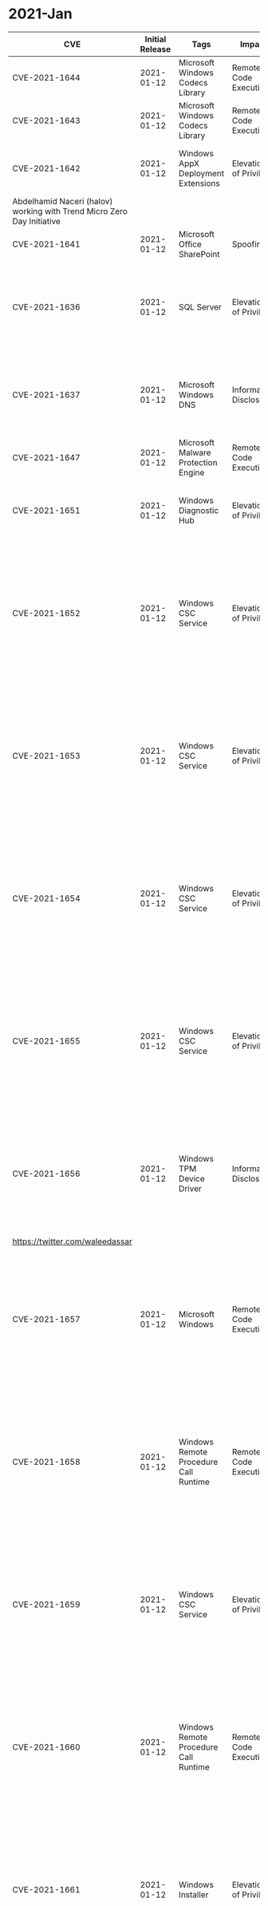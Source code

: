 # 2021-Jan

| CVE            | Initial Release   | Tags                                        | Impact                  |   Max CVSS | KBs                                                                                                                                                   | Versions                                                                                                                                     | Acks                                                                                                                                                                                                                                                                                                                                                                                                                                                                                                                |
|----------------|-------------------|---------------------------------------------|-------------------------|------------|-------------------------------------------------------------------------------------------------------------------------------------------------------|----------------------------------------------------------------------------------------------------------------------------------------------|---------------------------------------------------------------------------------------------------------------------------------------------------------------------------------------------------------------------------------------------------------------------------------------------------------------------------------------------------------------------------------------------------------------------------------------------------------------------------------------------------------------------|
| CVE-2021-1644  | 2021-01-12        | Microsoft Windows Codecs Library            | Remote Code Execution   |        7.8 |                                                                                                                                                       |                                                                                                                                              | Le Huu Quang Linh <a href="https://twitter.com/linhlhq">(@linhlhq)</a> from Vietnam National Cyber ​​Security Center (NCSC Vietnam)                                                                                                                                                                                                                                                                                                                                                                                 |
| CVE-2021-1643  | 2021-01-12        | Microsoft Windows Codecs Library            | Remote Code Execution   |        7.8 |                                                                                                                                                       |                                                                                                                                              | Dhanesh Kizhakkinan of <a href="https://fireeye.com">FireEye Inc</a> Le Huu Quang Linh (@linhlhq) from Vietnam National Cyber ​​Security Center (NCSC Vietnam)                                                                                                                                                                                                                                                                                                                                                      |
| CVE-2021-1642  | 2021-01-12        | Windows AppX Deployment Extensions          | Elevation of Privilege  |        7.8 | KB4598229 KB4598230 KB4598242 KB4598243 KB4598245                                                                                                     |                                                                                                                                              | <a href="https://twitter.com/404death"> Sai Wynn Myat (@404death) of Yoma Bank Limited </a>
 Abdelhamid Naceri (halov) working with Trend Micro Zero Day Initiative                                                                                                                                                                                                                                                                                                                                                 |
| CVE-2021-1641  | 2021-01-12        | Microsoft Office SharePoint                 | Spoofing                |        4.6 | KB4493162 KB4493163 KB4493175                                                                                                                         |                                                                                                                                              | Huynh Phuoc Hung, <a href="https://twitter.com/hph0var">@hph0var</a>                                                                                                                                                                                                                                                                                                                                                                                                                                                |
| CVE-2021-1636  | 2021-01-12        | SQL Server                                  | Elevation of Privilege  |        8.8 | KB4583456 KB4583457 KB4583458 KB4583459 KB4583460 KB4583461 KB4583462 KB4583463 KB4583465                                                             |                                                                                                                                              |                                                                                                                                                                                                                                                                                                                                                                                                                                                                                                                     |
| CVE-2021-1637  | 2021-01-12        | Microsoft Windows DNS                       | Information Disclosure  |        5.5 | KB4598229 KB4598230 KB4598231 KB4598242 KB4598243 KB4598245 KB4598275 KB4598285                                                                       |                                                                                                                                              | pgboy of 360vulcan(https://weibo.com/pgboy1988)                                                                                                                                                                                                                                                                                                                                                                                                                                                                     |
| CVE-2021-1647  | 2021-01-12        | Microsoft Malware Protection Engine         | Remote Code Execution   |        7.8 |                                                                                                                                                       |                                                                                                                                              |                                                                                                                                                                                                                                                                                                                                                                                                                                                                                                                     |
| CVE-2021-1651  | 2021-01-12        | Windows Diagnostic Hub                      | Elevation of Privilege  |        7.8 | KB4584787 KB4598229 KB4598230 KB4598242 KB4598243 KB4598245                                                                                           |                                                                                                                                              | Zhiniang Peng(<a href="https://twitter.com/edwardzpeng">@edwardzpeng</a>) & Xuefeng Li (<a href="https://twitter.com/lxf02942370">@lxf02942370</a>) of <a href="https://github.com/SangforLightsLab">Sangfor Lights Lab</a>                                                                                                                                                                                                                                                                                         |
| CVE-2021-1652  | 2021-01-12        | Windows CSC Service                         | Elevation of Privilege  |        7.8 | KB4598229 KB4598230 KB4598231 KB4598242 KB4598243 KB4598245 KB4598275 KB4598278 KB4598279 KB4598285 KB4598287 KB4598288 KB4598289 KB4598297           |                                                                                                                                              |                                                                                                                                                                                                                                                                                                                                                                                                                                                                                                                     |
| CVE-2021-1653  | 2021-01-12        | Windows CSC Service                         | Elevation of Privilege  |        7.8 | KB4598229 KB4598230 KB4598231 KB4598242 KB4598243 KB4598245 KB4598275 KB4598278 KB4598279 KB4598285 KB4598287 KB4598288 KB4598289 KB4598297           |                                                                                                                                              |                                                                                                                                                                                                                                                                                                                                                                                                                                                                                                                     |
| CVE-2021-1654  | 2021-01-12        | Windows CSC Service                         | Elevation of Privilege  |        7.8 | KB4598229 KB4598230 KB4598231 KB4598242 KB4598243 KB4598245 KB4598275 KB4598278 KB4598279 KB4598285 KB4598287 KB4598288 KB4598289 KB4598297           |                                                                                                                                              |                                                                                                                                                                                                                                                                                                                                                                                                                                                                                                                     |
| CVE-2021-1655  | 2021-01-12        | Windows CSC Service                         | Elevation of Privilege  |        7.8 | KB4598229 KB4598230 KB4598231 KB4598242 KB4598243 KB4598245 KB4598275 KB4598278 KB4598279 KB4598285 KB4598287 KB4598288 KB4598289 KB4598297           |                                                                                                                                              |                                                                                                                                                                                                                                                                                                                                                                                                                                                                                                                     |
| CVE-2021-1656  | 2021-01-12        | Windows TPM Device Driver                   | Information Disclosure  |        5.5 | KB4598229 KB4598230 KB4598231 KB4598242 KB4598243 KB4598245 KB4598275 KB4598278 KB4598279 KB4598285 KB4598289 KB4598297                               |                                                                                                                                              | Walied Assar
https://twitter.com/waleedassar                                                                                                                                                                                                                                                                                                                                                                                                                                                                        |
| CVE-2021-1657  | 2021-01-12        | Microsoft Windows                           | Remote Code Execution   |        7.8 | KB4598229 KB4598230 KB4598231 KB4598242 KB4598243 KB4598245 KB4598275 KB4598278 KB4598279 KB4598285 KB4598287 KB4598288 KB4598289 KB4598297           |                                                                                                                                              | Tran Van Khang – khangkito (VinCSS)                                                                                                                                                                                                                                                                                                                                                                                                                                                                                 |
| CVE-2021-1658  | 2021-01-12        | Windows Remote Procedure Call Runtime       | Remote Code Execution   |        8.8 | KB4598229 KB4598230 KB4598231 KB4598242 KB4598243 KB4598245 KB4598275 KB4598278 KB4598279 KB4598285 KB4598287 KB4598288 KB4598289 KB4598297           |                                                                                                                                              | Yuki Chen                                                                                                                                                                                                                                                                                                                                                                                                                                                                                                           |
| CVE-2021-1659  | 2021-01-12        | Windows CSC Service                         | Elevation of Privilege  |        7.8 | KB4598229 KB4598230 KB4598231 KB4598242 KB4598243 KB4598245 KB4598275 KB4598278 KB4598279 KB4598285 KB4598287 KB4598288 KB4598289 KB4598297           |                                                                                                                                              | Fangming Gu (<a href="https://twitter.com/afang5472">@afang5472</a>) & Zhiniang Peng(<a href="https://twitter.com/edwardzpeng">@edwardzpeng</a>) of <a href="https://github.com/SangforLightsLab">Sangfor Lights Lab</a>                                                                                                                                                                                                                                                                                            |
| CVE-2021-1660  | 2021-01-12        | Windows Remote Procedure Call Runtime       | Remote Code Execution   |        8.8 | KB4598229 KB4598230 KB4598231 KB4598242 KB4598243 KB4598245 KB4598275 KB4598278 KB4598279 KB4598285 KB4598287 KB4598288 KB4598289 KB4598297           |                                                                                                                                              | Yuki Chen                                                                                                                                                                                                                                                                                                                                                                                                                                                                                                           |
| CVE-2021-1661  | 2021-01-12        | Windows Installer                           | Elevation of Privilege  |        7.8 | KB4598229 KB4598230 KB4598231 KB4598242 KB4598243 KB4598245 KB4598275 KB4598278 KB4598279 KB4598285 KB4598287 KB4598288 KB4598289 KB4598297           |                                                                                                                                              | <a href="https://improsec.com">Anders Kusk</a>                                                                                                                                                                                                                                                                                                                                                                                                                                                                      |
| CVE-2021-1662  | 2021-01-12        | Windows Event Tracing                       | Elevation of Privilege  |        7.8 | KB4598229 KB4598230 KB4598242 KB4598245                                                                                                               |                                                                                                                                              | madongze(@YanZiShuang) of DBAPPSecurity Co., Ltd                                                                                                                                                                                                                                                                                                                                                                                                                                                                    |
| CVE-2021-1663  | 2021-01-12        | Windows Projected File System Filter Driver | Information Disclosure  |        5.5 | KB4598242                                                                                                                                             |                                                                                                                                              | k0shl                                                                                                                                                                                                                                                                                                                                                                                                                                                                                                               |
| CVE-2021-1664  | 2021-01-12        | Windows Remote Procedure Call Runtime       | Remote Code Execution   |        8.8 | KB4598229 KB4598230 KB4598231 KB4598242 KB4598243 KB4598245 KB4598275 KB4598278 KB4598279 KB4598285 KB4598287 KB4598288 KB4598289 KB4598297           |                                                                                                                                              | Yuki Chen                                                                                                                                                                                                                                                                                                                                                                                                                                                                                                           |
| CVE-2021-1665  | 2021-01-12        | Microsoft Graphics Component                | Remote Code Execution   |        7.8 | KB4598229 KB4598230 KB4598231 KB4598242 KB4598243 KB4598245 KB4598275 KB4598278 KB4598279 KB4598285 KB4598287 KB4598288 KB4598289 KB4598297           |                                                                                                                                              | <a href='https://twitter.com/hardik05'>Hardik Shah</a> of McAfee yangkang(@dnpushme)                                                                                                                                                                                                                                                                                                                                                                                                                                |
| CVE-2021-1666  | 2021-01-12        | Windows Remote Procedure Call Runtime       | Remote Code Execution   |        8.8 | KB4598229 KB4598230 KB4598231 KB4598242 KB4598243 KB4598245 KB4598275 KB4598278 KB4598279 KB4598285 KB4598287 KB4598288 KB4598289 KB4598297           |                                                                                                                                              | Yuki Chen                                                                                                                                                                                                                                                                                                                                                                                                                                                                                                           |
| CVE-2021-1667  | 2021-01-12        | Windows Remote Procedure Call Runtime       | Remote Code Execution   |        8.8 | KB4598229 KB4598230 KB4598231 KB4598242 KB4598243 KB4598245 KB4598275 KB4598278 KB4598279 KB4598285 KB4598287 KB4598288 KB4598289 KB4598297           |                                                                                                                                              | Yuki Chen                                                                                                                                                                                                                                                                                                                                                                                                                                                                                                           |
| CVE-2021-1668  | 2021-01-12        | Microsoft DTV-DVD Video Decoder             | Remote Code Execution   |        7.8 | KB4598229 KB4598230 KB4598231 KB4598242 KB4598243 KB4598245 KB4598275 KB4598278 KB4598279 KB4598285 KB4598289 KB4598297                               |                                                                                                                                              | yangkang (<a href="https://twitter.com/dnpushme">@dnpushme</a>)                                                                                                                                                                                                                                                                                                                                                                                                                                                     |
| CVE-2021-1669  | 2021-01-12        | Windows Remote Desktop                      | Security Feature Bypass |        8.8 | KB4598229 KB4598230 KB4598231 KB4598242 KB4598243 KB4598245                                                                                           |                                                                                                                                              |                                                                                                                                                                                                                                                                                                                                                                                                                                                                                                                     |
| CVE-2021-1670  | 2021-01-12        | Windows Projected File System Filter Driver | Information Disclosure  |        5.5 | KB4598242                                                                                                                                             |                                                                                                                                              | k0shl                                                                                                                                                                                                                                                                                                                                                                                                                                                                                                               |
| CVE-2021-1671  | 2021-01-12        | Windows Remote Procedure Call Runtime       | Remote Code Execution   |        8.8 | KB4598229 KB4598230 KB4598231 KB4598242 KB4598243 KB4598245 KB4598275 KB4598278 KB4598279 KB4598285 KB4598287 KB4598288 KB4598289 KB4598297           |                                                                                                                                              | Yuki Chen                                                                                                                                                                                                                                                                                                                                                                                                                                                                                                           |
| CVE-2021-1672  | 2021-01-12        | Windows Projected File System Filter Driver | Information Disclosure  |        5.5 | KB4598229 KB4598230 KB4598242 KB4598245                                                                                                               |                                                                                                                                              | k0shl                                                                                                                                                                                                                                                                                                                                                                                                                                                                                                               |
| CVE-2021-1673  | 2021-01-12        | Windows Remote Procedure Call Runtime       | Remote Code Execution   |        8.8 | KB4598229 KB4598230 KB4598231 KB4598242 KB4598243 KB4598245 KB4598275 KB4598278 KB4598279 KB4598285 KB4598287 KB4598288 KB4598289 KB4598297           |                                                                                                                                              | Yuki Chen                                                                                                                                                                                                                                                                                                                                                                                                                                                                                                           |
| CVE-2021-1674  | 2021-01-12        | Windows Remote Desktop                      | Security Feature Bypass |        8.8 | KB4598229 KB4598230 KB4598231 KB4598242 KB4598243 KB4598245 KB4598275 KB4598278 KB4598279 KB4598285 KB4598289 KB4598297                               |                                                                                                                                              | Owen Rowe & Christopher Rowe
Mycroft Solutions Ltd
www.mycroftsolutions.com
owen@mycroftsolutions.com                                                                                                                                                                                                                                                                                                                                                                                                               |
| CVE-2021-1676  | 2021-01-12        | Microsoft Windows                           | Information Disclosure  |        5.5 | KB4598229 KB4598230 KB4598231 KB4598242 KB4598243 KB4598245 KB4598275 KB4598278 KB4598279 KB4598285 KB4598287 KB4598288 KB4598289 KB4598297           |                                                                                                                                              | <a href="https://twitter.com/YHZX_2013">ZiMi</a> and <a href="https://twitter.com/Bl1nnnk">JunGu</a> of Alibaba Orion Security Lab                                                                                                                                                                                                                                                                                                                                                                                  |
| CVE-2021-1679  | 2021-01-12        | Windows CryptoAPI                           | Denial of Service       |        6.5 | KB4598229 KB4598230 KB4598231 KB4598242 KB4598243 KB4598245 KB4598275 KB4598278 KB4598279 KB4598285 KB4598287 KB4598288 KB4598289 KB4598297           |                                                                                                                                              |                                                                                                                                                                                                                                                                                                                                                                                                                                                                                                                     |
| CVE-2021-1680  | 2021-01-12        | Windows Diagnostic Hub                      | Elevation of Privilege  |        7.8 | KB4584787 KB4598229 KB4598230 KB4598231 KB4598242 KB4598243 KB4598245                                                                                 |                                                                                                                                              | Fangming Gu (<a href="https://twitter.com/afang5472">@afang5472</a>) and Zhiniang Peng (<a href="https://twitter.com/edwardzpeng">@edwardzpeng</a>) of <a href="https://github.com/SangforLightsLab">Sangfor Lights Lab</a>                                                                                                                                                                                                                                                                                         |
| CVE-2021-1681  | 2021-01-12        | Windows WalletService                       | Elevation of Privilege  |        7.8 | KB4598229 KB4598230 KB4598231 KB4598242 KB4598243 KB4598245                                                                                           |                                                                                                                                              | Fangming Gu (<a href="https://twitter.com/afang5472">@afang5472</a>) and Zhiniang Peng (<a href="https://twitter.com/edwardzpeng">@edwardzpeng</a>) of <a href="https://github.com/SangforLightsLab">Sangfor Lights Lab</a>                                                                                                                                                                                                                                                                                         |
| CVE-2021-1682  | 2021-01-12        | Windows Kernel                              | Elevation of Privilege  |        7   | KB4598229 KB4598230 KB4598242 KB4598245                                                                                                               |                                                                                                                                              | Min Li rj0w                                                                                                                                                                                                                                                                                                                                                                                                                                                                                                         |
| CVE-2021-1683  | 2021-01-12        | Microsoft Bluetooth Driver                  | Security Feature Bypass |        5   | KB4598229 KB4598230 KB4598231 KB4598242 KB4598243 KB4598245 KB4598275 KB4598285                                                                       |                                                                                                                                              |                                                                                                                                                                                                                                                                                                                                                                                                                                                                                                                     |
| CVE-2021-1684  | 2021-01-12        | Microsoft Bluetooth Driver                  | Security Feature Bypass |        5   | KB4598229 KB4598230 KB4598231 KB4598242 KB4598243 KB4598245 KB4598275 KB4598285                                                                       |                                                                                                                                              |                                                                                                                                                                                                                                                                                                                                                                                                                                                                                                                     |
| CVE-2021-1685  | 2021-01-12        | Windows AppX Deployment Extensions          | Elevation of Privilege  |        7.3 | KB4598229 KB4598230 KB4598231 KB4598242 KB4598243 KB4598245                                                                                           |                                                                                                                                              | <a href="https://twitter.com/kkokkokye">JeongOh Kyea</a> of THEORI working with Trend Micro Zero Day Initiative                                                                                                                                                                                                                                                                                                                                                                                                     |
| CVE-2021-1686  | 2021-01-12        | Windows WalletService                       | Elevation of Privilege  |        7.8 | KB4598229 KB4598230 KB4598231 KB4598242 KB4598243 KB4598245                                                                                           |                                                                                                                                              | Fangming Gu (<a href="https://twitter.com/afang5472">@afang5472</a>) and Zhiniang Peng (<a href="https://twitter.com/edwardzpeng">@edwardzpeng</a>) of <a href="https://github.com/SangforLightsLab">Sangfor Lights Lab</a>                                                                                                                                                                                                                                                                                         |
| CVE-2021-1687  | 2021-01-12        | Windows WalletService                       | Elevation of Privilege  |        7.8 | KB4598229 KB4598230 KB4598231 KB4598242 KB4598243 KB4598245                                                                                           |                                                                                                                                              | Fangming Gu (<a href="https://twitter.com/afang5472">@afang5472</a>) and Zhiniang Peng (<a href="https://twitter.com/edwardzpeng">@edwardzpeng</a>) of <a href="https://github.com/SangforLightsLab">Sangfor Lights Lab</a>                                                                                                                                                                                                                                                                                         |
| CVE-2021-1688  | 2021-01-12        | Windows CSC Service                         | Elevation of Privilege  |        7.8 | KB4598229 KB4598230 KB4598231 KB4598242 KB4598243 KB4598245 KB4598275 KB4598278 KB4598279 KB4598285 KB4598287 KB4598288 KB4598289 KB4598297           |                                                                                                                                              | Fangming Gu (<a href="https://twitter.com/afang5472">@afang5472</a>) & Zhiniang Peng(<a href="https://twitter.com/edwardzpeng">@edwardzpeng</a>) of <a href="https://github.com/SangforLightsLab">Sangfor Lights Lab</a>                                                                                                                                                                                                                                                                                            |
| CVE-2021-1689  | 2021-01-12        | Microsoft Windows                           | Elevation of Privilege  |        7.8 | KB4598229 KB4598230 KB4598231 KB4598242 KB4598243 KB4598245                                                                                           |                                                                                                                                              | Fangming Gu (<a href="https://twitter.com/afang5472">@afang5472</a>) & Zhiniang Peng(<a href="https://twitter.com/edwardzpeng">@edwardzpeng</a>) of <a href="https://github.com/SangforLightsLab">Sangfor Lights Lab</a>                                                                                                                                                                                                                                                                                            |
| CVE-2021-1690  | 2021-01-12        | Windows WalletService                       | Elevation of Privilege  |        7.8 | KB4598229 KB4598230 KB4598231 KB4598242 KB4598243 KB4598245                                                                                           |                                                                                                                                              | Fangming Gu (<a href="https://twitter.com/afang5472">@afang5472</a>) and Zhiniang Peng (<a href="https://twitter.com/edwardzpeng">@edwardzpeng</a>) of <a href="https://github.com/SangforLightsLab">Sangfor Lights Lab</a>                                                                                                                                                                                                                                                                                         |
| CVE-2021-1691  | 2021-01-12        | Windows Hyper-V                             | Denial of Service       |        7.7 | KB4598229 KB4598242                                                                                                                                   |                                                                                                                                              | Wei                                                                                                                                                                                                                                                                                                                                                                                                                                                                                                                 |
| CVE-2021-1692  | 2021-01-12        | Windows Hyper-V                             | Denial of Service       |        7.7 | KB4598231 KB4598243 KB4598275 KB4598285 KB4601315 KB4601319 KB4601345 KB4601354                                                                       |                                                                                                                                              | Wei                                                                                                                                                                                                                                                                                                                                                                                                                                                                                                                 |
| CVE-2021-1693  | 2021-01-12        | Windows CSC Service                         | Elevation of Privilege  |        7.8 | KB4598229 KB4598230 KB4598231 KB4598242 KB4598243 KB4598245 KB4598275 KB4598278 KB4598279 KB4598285 KB4598287 KB4598288 KB4598289 KB4598297           |                                                                                                                                              | Anonymous finder                                                                                                                                                                                                                                                                                                                                                                                                                                                                                                    |
| CVE-2021-1694  | 2021-01-12        | Windows Update Stack                        | Elevation of Privilege  |        7.5 | KB4598229 KB4598230 KB4598231 KB4598242 KB4598243 KB4598245 KB4598275 KB4598278 KB4598279 KB4598285 KB4598287 KB4598288 KB4598289 KB4598297           |                                                                                                                                              | <a href="https://twitter.com/rcarnus">Romain Carnus</a> of GoSecure Lockheed Martin Red Team Maxime Nadeau, Julien Pineault and Mathieu Novis  of <a href="https://www.gosecure.net/">GoSecure, inc.</a>                                                                                                                                                                                                                                                                                                            |
| CVE-2021-1695  | 2021-01-12        | Windows Print Spooler Components            | Elevation of Privilege  |        7.8 | KB4598229 KB4598230 KB4598231 KB4598242 KB4598243 KB4598245 KB4598275 KB4598278 KB4598279 KB4598285 KB4598287 KB4598288 KB4598289 KB4598297           |                                                                                                                                              | <a href="https://twitter.com/kkokkokye">JeongOh Kyea</a> of THEORI working with Trend Micro Zero Day Initiative                                                                                                                                                                                                                                                                                                                                                                                                     |
| CVE-2021-1696  | 2021-01-12        | Microsoft Graphics Component                | Information Disclosure  |        5.5 | KB4598229 KB4598230 KB4598231 KB4598242 KB4598243 KB4598245 KB4598275 KB4598278 KB4598279 KB4598285 KB4598287 KB4598288 KB4598289 KB4598297           |                                                                                                                                              | yangkang<a href="https://twitter.com/dnpushme">(@dnpushme)</a>                                                                                                                                                                                                                                                                                                                                                                                                                                                      |
| CVE-2021-1697  | 2021-01-12        | Windows Installer                           | Elevation of Privilege  |        7.8 | KB4598229 KB4598230 KB4598231 KB4598242 KB4598243 KB4598245                                                                                           |                                                                                                                                              | <a href="https://twitter.com/kkokkokye">JeongOh Kyea</a> of THEORI working with Trend Micro Zero Day Initiative                                                                                                                                                                                                                                                                                                                                                                                                     |
| CVE-2021-1707  | 2021-01-12        | Microsoft Office SharePoint                 | Remote Code Execution   |        8.8 | KB4493162 KB4493163 KB4493175 KB4493187                                                                                                               |                                                                                                                                              | Oleksandr Mirosh (@olekmirosh) from Micro Focus Fortify                                                                                                                                                                                                                                                                                                                                                                                                                                                             |
| CVE-2021-1708  | 2021-01-12        | Microsoft Graphics Component                | Information Disclosure  |        5.7 | KB4598229 KB4598230 KB4598231 KB4598242 KB4598243 KB4598245 KB4598275 KB4598278 KB4598279 KB4598285 KB4598287 KB4598288 KB4598289 KB4598297           |                                                                                                                                              | yangkang(@dnpushme)                                                                                                                                                                                                                                                                                                                                                                                                                                                                                                 |
| CVE-2021-1709  | 2021-01-12        | Microsoft Graphics Component                | Elevation of Privilege  |        7   | KB4598229 KB4598230 KB4598231 KB4598242 KB4598243 KB4598245 KB4598275 KB4598278 KB4598279 KB4598285 KB4598287 KB4598288 KB4598289 KB4598297           |                                                                                                                                              | Guopengfei from Codesafe Team of Legendsec at Qi'anxin Group                                                                                                                                                                                                                                                                                                                                                                                                                                                        |
| CVE-2021-1710  | 2021-01-12        | Windows Media                               | Remote Code Execution   |        7.8 | KB4598229 KB4598230 KB4598231 KB4598242 KB4598243 KB4598245 KB4598275 KB4598278 KB4598285 KB4598297                                                   |                                                                                                                                              | yangkang(@dnpushme)                                                                                                                                                                                                                                                                                                                                                                                                                                                                                                 |
| CVE-2020-26870 | 2021-01-12        | Visual Studio                               | Remote Code Execution   |        7   |                                                                                                                                                       |                                                                                                                                              |                                                                                                                                                                                                                                                                                                                                                                                                                                                                                                                     |
| CVE-2021-1711  | 2021-01-12        | Microsoft Office                            | Remote Code Execution   |        7.8 | KB4486755 KB4486762 KB4493143                                                                                                                         |                                                                                                                                              | Bo Qu of Palo Alto Networks Tao Yan (<a href="https://twitter.com/Ga1ois">@Ga1ois</a>) from Palo Alto Networks                                                                                                                                                                                                                                                                                                                                                                                                      |
| CVE-2021-1712  | 2021-01-12        | Microsoft Office SharePoint                 | Elevation of Privilege  |        8   | KB4493162 KB4493163 KB4493175                                                                                                                         |                                                                                                                                              | <a href="https://twitter.com/secretlyhidden1">Cameron Vincent</a>                                                                                                                                                                                                                                                                                                                                                                                                                                                   |
| CVE-2021-1718  | 2021-01-12        | Microsoft Office SharePoint                 | Tampering               |        8   | KB4493187                                                                                                                                             |                                                                                                                                              | Steven Seeley (mr_me) Yuhao Weng (<a href="https://twitter.com/cjm00nw">@cjm00nw</a>) of <a href="https://www.sangfor.com/">Sangfor</a> & Steven Seeley (<a href="https://twitter.com/steventseeley">@ϻг_ϻε</a>) & Zhiniang Peng(<a href="https://twitter.com/edwardzpeng">@edwardzpeng</a>                                                                                                                                                                                                                         |
| CVE-2021-1723  | 2021-01-12        | ASP.NET core & .NET core                    | Denial of Service       |        7.5 |                                                                                                                                                       |                                                                                                                                              |                                                                                                                                                                                                                                                                                                                                                                                                                                                                                                                     |
| CVE-2021-1725  | 2021-01-12        | .NET Repository                             | Information Disclosure  |        5.5 |                                                                                                                                                       |                                                                                                                                              |                                                                                                                                                                                                                                                                                                                                                                                                                                                                                                                     |
| CVE-2021-1650  | 2021-01-12        | Microsoft Windows                           | Elevation of Privilege  |        7.8 | KB4598229 KB4598230 KB4598231 KB4598242 KB4598243 KB4598245 KB4598275 KB4598278 KB4598285 KB4598297                                                   |                                                                                                                                              | Fangming Gu (<a href="https://twitter.com/afang5472">@afang5472</a>) & Zhiniang Peng(<a href="https://twitter.com/edwardzpeng">@edwardzpeng</a>) of <a href="https://github.com/SangforLightsLab">Sangfor Lights Lab</a> Zhiniang Peng(<a href="https://twitter.com/edwardzpeng">@edwardzpeng</a>) & Xuefeng Li (<a href="https://twitter.com/lxf02942370">@lxf02942370</a>) of <a href="https://github.com/SangforLightsLab">Sangfor Lights Lab</a>                                                                |
| CVE-2021-1649  | 2021-01-12        | Microsoft Windows                           | Elevation of Privilege  |        7.8 | KB4598229 KB4598230 KB4598231 KB4598242 KB4598243 KB4598245 KB4598275 KB4598278 KB4598279 KB4598285 KB4598287 KB4598288 KB4598289 KB4598297           |                                                                                                                                              | Fangming Gu (<a href="https://twitter.com/afang5472">@afang5472</a>) & Zhiniang Peng(<a href="https://twitter.com/edwardzpeng">@edwardzpeng</a>) of <a href="https://github.com/SangforLightsLab">Sangfor Lights Lab</a> Haoran Qin(@atQ4n) and Zhiniang Peng (@edwardzpeng) Yuki Chen  Zhiniang Peng(<a href="https://twitter.com/edwardzpeng">@edwardzpeng</a>) & Xuefeng Li (<a href="https://twitter.com/lxf02942370">@lxf02942370</a>) of <a href="https://github.com/SangforLightsLab">Sangfor Lights Lab</a> |
| CVE-2021-1648  | 2021-01-12        | Windows splwow64                            | Elevation of Privilege  |        7.8 | KB4598229 KB4598230 KB4598231 KB4598242 KB4598243 KB4598245 KB4598275 KB4598278 KB4598285 KB4598297                                                   |                                                                                                                                              | Elliot Cao (<a href="https://twitter.com/iamelli0t">@iamelli0t</a>) working with <a href="https://www.zerodayinitiative.com/">Trend Micro Zero Day Initiative</a>” with “Lucas Leong (@_wmliang_) of Trend Micro's Zero Day Initiative Maddie Stone of Google Project Zero k0shl                                                                                                                                                                                                                                    |
| CVE-2021-1646  | 2021-01-12        | Microsoft Windows                           | Elevation of Privilege  |        6.6 | KB4598229 KB4598230 KB4598242 KB4598245                                                                                                               |                                                                                                                                              | Feeker Wang from Codesafe Team of Legendsec at Qi'anxin Group                                                                                                                                                                                                                                                                                                                                                                                                                                                       |
| CVE-2021-1645  | 2021-01-12        | Windows DP API                              | Information Disclosure  |        5   | KB4598229 KB4598230 KB4598242 KB4598243                                                                                                               |                                                                                                                                              | <a href="https://twitter.com/nimmerrichterm"> Marc Nimmerrichter </a> of <a href="https://www.certitude.consulting"> Certitude Consulting GmbH </a> in cooperation with  <a href="https://www.signpath.io">SignPath GmbH</a>                                                                                                                                                                                                                                                                                        |
| CVE-2021-1638  | 2021-01-12        | Microsoft Bluetooth Driver                  | Security Feature Bypass |        7.7 | KB4598229 KB4598230 KB4598242 KB4598245                                                                                                               |                                                                                                                                              |                                                                                                                                                                                                                                                                                                                                                                                                                                                                                                                     |
| CVE-2021-1677  | 2021-01-12        | Azure Active Directory Pod Identity         | Spoofing                |        5.5 |                                                                                                                                                       |                                                                                                                                              |                                                                                                                                                                                                                                                                                                                                                                                                                                                                                                                     |
| CVE-2021-1678  | 2021-01-12        | Windows NTLM                                | Spoofing                |        8.8 | KB4598229 KB4598245 KB5005565 KB5005566 KB5005568 KB5005569 KB5005573 KB5005606 KB5005607 KB5005613 KB5005615 KB5005618 KB5005623 KB5005627 KB5005633 | 10.0.10240.19060 10.0.14393.4651 10.0.17763.2183 10.0.18363.1801 10.0.19041.1237 6.0.6003.21218 6.1.7601.25712 6.2.9200.23462 6.3.9600.20120 | <a href="https://twitter.com/eyal_karni">Eyal Karni</a>, CrowdStrike                                                                                                                                                                                                                                                                                                                                                                                                                                                |
| CVE-2021-1699  | 2021-01-12        | Microsoft Windows                           | Information Disclosure  |        5.5 | KB4598229 KB4598230 KB4598231 KB4598242 KB4598243 KB4598245 KB4598275 KB4598278 KB4598279 KB4598285 KB4598287 KB4598288 KB4598289 KB4598297           |                                                                                                                                              | Walied Assar
https://twitter.com/waleedassar                                                                                                                                                                                                                                                                                                                                                                                                                                                                        |
| CVE-2021-1700  | 2021-01-12        | Windows Remote Procedure Call Runtime       | Remote Code Execution   |        8.8 | KB4598229 KB4598230 KB4598231 KB4598242 KB4598243 KB4598245 KB4598275 KB4598278 KB4598279 KB4598285 KB4598287 KB4598288 KB4598289 KB4598297           |                                                                                                                                              | Yuki Chen                                                                                                                                                                                                                                                                                                                                                                                                                                                                                                           |
| CVE-2021-1701  | 2021-01-12        | Windows Remote Procedure Call Runtime       | Remote Code Execution   |        8.8 | KB4598229 KB4598230 KB4598231 KB4598242 KB4598243 KB4598245 KB4598275 KB4598278 KB4598279 KB4598285 KB4598287 KB4598288 KB4598289 KB4598297           |                                                                                                                                              | Yuki Chen                                                                                                                                                                                                                                                                                                                                                                                                                                                                                                           |
| CVE-2021-1702  | 2021-01-12        | Windows Remote Procedure Call               | Elevation of Privilege  |        7.8 | KB4598229 KB4598230 KB4598231 KB4598242 KB4598243 KB4598245 KB4598275 KB4598278 KB4598279 KB4598285 KB4598287 KB4598288 KB4598289 KB4598297           |                                                                                                                                              | Yuki Chen                                                                                                                                                                                                                                                                                                                                                                                                                                                                                                           |
| CVE-2021-1703  | 2021-01-12        | Windows Event Logging Service               | Elevation of Privilege  |        7.8 | KB4598242                                                                                                                                             |                                                                                                                                              | Ronen Haber (Palo Alto Networks)                                                                                                                                                                                                                                                                                                                                                                                                                                                                                    |
| CVE-2021-1704  | 2021-01-12        | Windows Hyper-V                             | Elevation of Privilege  |        7.3 | KB4598229 KB4598230 KB4598231 KB4598242 KB4598243 KB4598245 KB4598275 KB4598278 KB4598279 KB4598285 KB4598287 KB4598288 KB4598289 KB4598297           |                                                                                                                                              | @EranShimony CyberaArk                                                                                                                                                                                                                                                                                                                                                                                                                                                                                              |
| CVE-2021-1705  | 2021-01-12        | Microsoft Edge (HTML-based)                 | Remote Code Execution   |        4.2 | KB4598229 KB4598230 KB4598231 KB4598242 KB4598243 KB4598245                                                                                           |                                                                                                                                              | HAO LI of VenusTech ADLab                                                                                                                                                                                                                                                                                                                                                                                                                                                                                           |
| CVE-2021-1706  | 2021-01-12        | Microsoft Windows                           | Elevation of Privilege  |        7.3 | KB4598229 KB4598230 KB4598231 KB4598242 KB4598243 KB4598245 KB4598275 KB4598278 KB4598279 KB4598285 KB4598287 KB4598288 KB4598289 KB4598297           |                                                                                                                                              | James Forshaw of <a href="http://www.google.com/">Google Project Zero</a>                                                                                                                                                                                                                                                                                                                                                                                                                                           |
| CVE-2021-1713  | 2021-01-12        | Microsoft Office                            | Remote Code Execution   |        7.8 | KB4493160 KB4493165 KB4493171 KB4493176 KB4493186                                                                                                     |                                                                                                                                              | kdot working with Trend Micro Zero Day Initiative                                                                                                                                                                                                                                                                                                                                                                                                                                                                   |
| CVE-2021-1714  | 2021-01-12        | Microsoft Office                            | Remote Code Execution   |        7.8 | KB4486724 KB4486736 KB4486759 KB4493160 KB4493165 KB4493168 KB4493171 KB4493176 KB4493181 KB4493186                                                   |                                                                                                                                              | Jinquan(@jq0904) of DBAPPSecurity Lieying Lab                                                                                                                                                                                                                                                                                                                                                                                                                                                                       |
| CVE-2021-1715  | 2021-01-12        | Microsoft Office                            | Remote Code Execution   |        7.8 | KB4486683 KB4486764 KB4493142 KB4493145 KB4493156 KB4493160 KB4493161 KB4493162 KB4493163 KB4493167 KB4493171 KB4493178 KB4493183                     |                                                                                                                                              | kdot working with Trend Micro Zero Day Initiative                                                                                                                                                                                                                                                                                                                                                                                                                                                                   |
| CVE-2021-1716  | 2021-01-12        | Microsoft Office                            | Remote Code Execution   |        7.8 | KB4486683 KB4486764 KB4493142 KB4493145 KB4493156 KB4493160 KB4493161 KB4493162 KB4493163 KB4493167 KB4493171 KB4493178 KB4493183                     |                                                                                                                                              | Zhangjie and willJ                                                                                                                                                                                                                                                                                                                                                                                                                                                                                                  |
| CVE-2021-1717  | 2021-01-12        | Microsoft Office SharePoint                 | Spoofing                |        4.6 | KB4493162 KB4493163 KB4493175                                                                                                                         |                                                                                                                                              | Huynh Phuoc Hung, <a href="https://twitter.com/hph0var">@hph0var</a>                                                                                                                                                                                                                                                                                                                                                                                                                                                |
| CVE-2021-1719  | 2021-01-12        | Microsoft Office SharePoint                 | Elevation of Privilege  |        8   | KB4493162 KB4493163                                                                                                                                   |                                                                                                                                              | <a href="https://twitter.com/secretlyhidden1">Cameron Vincent</a>                                                                                                                                                                                                                                                                                                                                                                                                                                                   |
| CVE-2021-21118 | 2021-01-12        | Microsoft Edge (Chromium-based)             |                         |        0   |                                                                                                                                                       |                                                                                                                                              |                                                                                                                                                                                                                                                                                                                                                                                                                                                                                                                     |
| CVE-2021-21119 | 2021-01-12        | Microsoft Edge (Chromium-based)             |                         |        0   |                                                                                                                                                       |                                                                                                                                              |                                                                                                                                                                                                                                                                                                                                                                                                                                                                                                                     |
| CVE-2020-16044 | 2021-01-12        | Microsoft Edge (Chromium-based)             |                         |        0   |                                                                                                                                                       |                                                                                                                                              |                                                                                                                                                                                                                                                                                                                                                                                                                                                                                                                     |
| CVE-2021-21120 | 2021-01-12        | Microsoft Edge (Chromium-based)             |                         |        0   |                                                                                                                                                       |                                                                                                                                              |                                                                                                                                                                                                                                                                                                                                                                                                                                                                                                                     |
| CVE-2021-21121 | 2021-01-12        | Microsoft Edge (Chromium-based)             |                         |        0   |                                                                                                                                                       |                                                                                                                                              |                                                                                                                                                                                                                                                                                                                                                                                                                                                                                                                     |
| CVE-2021-21122 | 2021-01-12        | Microsoft Edge (Chromium-based)             |                         |        0   |                                                                                                                                                       |                                                                                                                                              |                                                                                                                                                                                                                                                                                                                                                                                                                                                                                                                     |
| CVE-2021-21123 | 2021-01-12        | Microsoft Edge (Chromium-based)             |                         |        0   |                                                                                                                                                       |                                                                                                                                              |                                                                                                                                                                                                                                                                                                                                                                                                                                                                                                                     |
| CVE-2021-21124 | 2021-01-12        | Microsoft Edge (Chromium-based)             |                         |        0   |                                                                                                                                                       |                                                                                                                                              |                                                                                                                                                                                                                                                                                                                                                                                                                                                                                                                     |
| CVE-2021-21125 | 2021-01-12        | Microsoft Edge (Chromium-based)             |                         |        0   |                                                                                                                                                       |                                                                                                                                              |                                                                                                                                                                                                                                                                                                                                                                                                                                                                                                                     |
| CVE-2021-21126 | 2021-01-12        | Microsoft Edge (Chromium-based)             |                         |        0   |                                                                                                                                                       |                                                                                                                                              |                                                                                                                                                                                                                                                                                                                                                                                                                                                                                                                     |
| CVE-2021-21127 | 2021-01-12        | Microsoft Edge (Chromium-based)             |                         |        0   |                                                                                                                                                       |                                                                                                                                              |                                                                                                                                                                                                                                                                                                                                                                                                                                                                                                                     |
| CVE-2021-21128 | 2021-01-12        | Microsoft Edge (Chromium-based)             |                         |        0   |                                                                                                                                                       |                                                                                                                                              |                                                                                                                                                                                                                                                                                                                                                                                                                                                                                                                     |
| CVE-2021-21129 | 2021-01-12        | Microsoft Edge (Chromium-based)             |                         |        0   |                                                                                                                                                       |                                                                                                                                              |                                                                                                                                                                                                                                                                                                                                                                                                                                                                                                                     |
| CVE-2021-21130 | 2021-01-12        | Microsoft Edge (Chromium-based)             |                         |        0   |                                                                                                                                                       |                                                                                                                                              |                                                                                                                                                                                                                                                                                                                                                                                                                                                                                                                     |
| CVE-2021-21131 | 2021-01-12        | Microsoft Edge (Chromium-based)             |                         |        0   |                                                                                                                                                       |                                                                                                                                              |                                                                                                                                                                                                                                                                                                                                                                                                                                                                                                                     |
| CVE-2021-21132 | 2021-01-12        | Microsoft Edge (Chromium-based)             |                         |        0   |                                                                                                                                                       |                                                                                                                                              |                                                                                                                                                                                                                                                                                                                                                                                                                                                                                                                     |
| CVE-2021-21133 | 2021-01-12        | Microsoft Edge (Chromium-based)             |                         |        0   |                                                                                                                                                       |                                                                                                                                              |                                                                                                                                                                                                                                                                                                                                                                                                                                                                                                                     |
| CVE-2021-21134 | 2021-01-12        | Microsoft Edge (Chromium-based)             |                         |        0   |                                                                                                                                                       |                                                                                                                                              |                                                                                                                                                                                                                                                                                                                                                                                                                                                                                                                     |
| CVE-2021-21135 | 2021-01-12        | Microsoft Edge (Chromium-based)             |                         |        0   |                                                                                                                                                       |                                                                                                                                              |                                                                                                                                                                                                                                                                                                                                                                                                                                                                                                                     |
| CVE-2021-21136 | 2021-01-12        | Microsoft Edge (Chromium-based)             |                         |        0   |                                                                                                                                                       |                                                                                                                                              |                                                                                                                                                                                                                                                                                                                                                                                                                                                                                                                     |
| CVE-2021-21137 | 2021-01-12        | Microsoft Edge (Chromium-based)             |                         |        0   |                                                                                                                                                       |                                                                                                                                              |                                                                                                                                                                                                                                                                                                                                                                                                                                                                                                                     |
| CVE-2021-21139 | 2021-01-12        | Microsoft Edge (Chromium-based)             |                         |        0   |                                                                                                                                                       |                                                                                                                                              |                                                                                                                                                                                                                                                                                                                                                                                                                                                                                                                     |
| CVE-2021-21140 | 2021-01-12        | Microsoft Edge (Chromium-based)             |                         |        0   |                                                                                                                                                       |                                                                                                                                              |                                                                                                                                                                                                                                                                                                                                                                                                                                                                                                                     |
| CVE-2021-21141 | 2021-01-12        | Microsoft Edge (Chromium-based)             |                         |        0   |                                                                                                                                                       |                                                                                                                                              |                                                                                                                                                                                                                                                                                                                                                                                                                                                                                                                     |